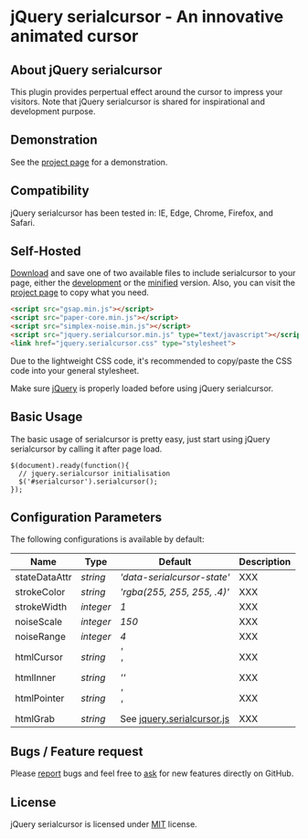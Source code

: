 # jQuery serialcursor - An innovative animated cursor

## About jQuery serialcursor
This plugin provides perpertual effect around the cursor to impress your visitors. Note that jQuery serialcursor is shared for inspirational and development purpose.


## Demonstration
See the [project page](https://github.meunierkevin.com/jquery-serialcursor/) for a demonstration.


## Compatibility
jQuery serialcursor has been tested in: IE, Edge, Chrome, Firefox, and Safari.


## Self-Hosted
[Download](https://github.com/kevinmeunier/jquery-serialcursor/archive/master.zip) and save one of two available files to include serialcursor to your page, either the [development](https://github.com/kevinmeunier/jquery-serialcursor/blob/main/dist/jquery.serialcursor.js) or the [minified](https://github.com/kevinmeunier/jquery-serialcursor/blob/main/dist/jquery.serialcursor.min.js) version. Also, you can visit the [project page](https://github.meunierkevin.com/jquery-serialcursor/) to copy what you need.
```HTML
<script src="gsap.min.js"></script>
<script src="paper-core.min.js"></script>
<script src="simplex-noise.min.js"></script>
<script src="jquery.serialcursor.min.js" type="text/javascript"></script>
<link href="jquery.serialcursor.css" type="stylesheet">
```
Due to the lightweight CSS code, it's recommended to copy/paste the CSS code into your general stylesheet.

Make sure [jQuery](http://jquery.com) is properly loaded before using jQuery serialcursor. 


## Basic Usage
The basic usage of serialcursor is pretty easy, just start using jQuery serialcursor by calling it after page load.
```JS
$(document).ready(function(){
  // jquery.serialcursor initialisation
  $('#serialcursor').serialcursor();
});
```

  
## Configuration Parameters
The following configurations is available by default:

Name               | Type       | Default                                        | Description
------------------ | ---------- | ---------------------------------------------- | -----------
stateDataAttr      | *string*   | *'data-serialcursor-state'*                    | XXX
strokeColor        | *string*   | *'rgba(255, 255, 255, .4)'*                    | XXX
strokeWidth        | *integer*  | *1*                                            | XXX
noiseScale         | *integer*  | *150*                                          | XXX
noiseRange         | *integer*  | *4*                                            | XXX
htmlCursor         | *string*   | *'<div id="serialcursor"></div>'*              | XXX
htmlInner          | *string*   | *'<canvas id="serialcursor-inner"></canvas>'*  | XXX
htmlPointer        | *string*   | *'<div id="serialcursor-pointer"></div>'*      | XXX
htmlGrab           | *string*   | See [jquery.serialcursor.js](https://github.com/kevinmeunier/jquery-serialcursor/blob/main/dist/jquery.serialcookie.js) | XXX


## Bugs / Feature request
Please [report](http://github.com/kevinmeunier/jquery-serialcursor/issues) bugs and feel free to [ask](http://github.com/kevinmeunier/jquery-serialcursor/issues) for new features directly on GitHub.


## License
jQuery serialcursor is licensed under [MIT](http://www.opensource.org/licenses/mit-license.php) license.
